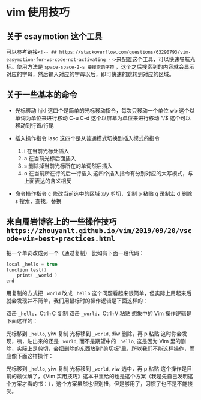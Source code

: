 # vim 使用技巧

## 关于 esaymotion 这个工具

可以参考链接`<!-- ## https://stackoverflow.com/questions/63290793/vim-easymotion-for-vs-code-not-activating -->`来配置这个工具，可以快速导航光标。使用方法是 `space-space-2-s 要搜索的字符` ，这个之后搜索到的内容就会显示对应的字母，然后输入对应的字母以后，即可快速的跳转到对应的区域。

## 关于一些基本的命令

- 光标移动
  hjkl 这四个是简单的光标移动指令，每次只移动一个单位
  wb 这个以单词为单位来进行移动
  C-u C-d 这个以屏幕为单位来进行移动
  ^/$ 这个可以移动到行首/行尾

- 插入操作指令
  iaso 这四个是从普通模式切换到插入模式的指令

  1. i 在当前光标处插入
  2. a 在当前光标后面插入
  3. s 删除掉当前光标所在的单词然后插入
  4. o 在当前所在行的后一行插入
     这四个插入指令有分别对应的大写模式，与上面表达的含义相反

- 命令操作指令
  c 修改当前选中的区域
  x/y 剪切，复制
  p 粘贴
  q 录制宏
  d 删除
  s 搜索，查找，替换

## 来自周岩博客上的一些操作技巧 `https://zhouyanlt.github.io/vim/2019/09/20/vscode-vim-best-practices.html`

把一个单词改成另一个（通过复制）
比如有下面一段代码：

```cpp
local _hello = true
function test()
    print( _world )
end
```

用复制的方式把 `_world` 改成 `_hello`
这个问题看起来很简单，但实际上用起来后就会发现并不简单，我们用鼠标时的操作逻辑是下面这样的：

双击 `_hello`，Ctrl+C 复制
双击 `_world`，Ctrl+V 粘贴
想象中的 Vim 操作逻辑是下面这样的：

光标移到 `_hello`, yiw 复制
光标移到 `_world`, diw 删除，再 p 粘贴
这时你会发现，咦，贴出来的还是 `_world`, 而不是期望中的 `_hello`, 这是因为 Vim 里的删除，实际上是剪切，会把删除的东西放到“剪切板”里，所以我们不能这样操作，而应像下面这样操作：

光标移到 `_hello`, yiw 复制
光标移到 `_world`, viw 选中，再 p 粘贴
这个操作是目前的最优解了，《Vim 实用技巧》这本书里给的也是这个方案（我是先自己发明这个方案才看的书：），这个方案虽然也很别扭，但是够用了，习惯了也不是不能接受。
